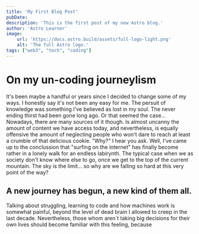 ```yaml
---
title: 'My First Blog Post'
pubDate: 
description: 'This is the first post of my new Astro blog.'
author: 'Astro Learner'
image:
    url: 'https://docs.astro.build/assets/full-logo-light.png'
    alt: 'The full Astro logo.'
tags: ["web3", "tech", "coding"]
---
```

# On my un-coding journeylism
It's been maybe a handful or years since I decided to change some of my ways. I honestly say it's not been any easy for me. The persuit of knowledge was something I've believed as lost in my soul. The never ending thirst had been gone long ago. Or that seemed the case...
Nowadays, there are many sources of it though. Is almost uncanny the amount of content we have access today, and nevertheless, is equally offensive the amount of neglecting people who won't dare to reach at least a crumble of that delicious cookie. "Why?" I hear you ask. Well, I've came up to the conclussion that "surfing on the internet" has finally become rather in a lonely walk for an endless labirynth. The typical case when we as society don't know where else to go, once we get to the top of the current mountain.
  The sky is the limit... so why are we falling so hard at this very point of the way?
## A new journey has begun, a new kind of them all.
Talking about struggling, learning to code and how machines work is somewhat painful, beyond the level of dead brain I allowed to creep in the last decade. Nevertheless, those whom aren´t taking big decisions for their own lives should become familiar with this feeling, because